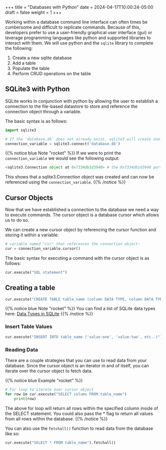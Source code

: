 +++
title = "Databases with Python"
date = 2024-04-17T10:00:24-05:00
draft = false
weight = 1
+++

Working within a database command line interface can often times be cumbersome and difficult to replicate commands. Because of this, developers prefer to use a user-friendly graphical user interface (gui) or leverage programming languages like python and supported libraries to interact with them. We will use python and the `sqlite` library to complete the following:
1. Create a new sqlite database
1. Add a table
1. Populate the table
1. Perform CRUD operations on the table

## SQLite3 with Python

SQLite works in conjunction with python by allowing the user to establish a connection to the file-based datastore to store and reference the connection object through a variable.

The basic syntax is as follows:

```python
import sqlite3

# If the 'database.db` does not already exist, sqlite3 will create one!
connection_variable = sqlite3.connect('database.db')
```

{{% notice blue Note "rocket" %}}
If we were to print the `connection_variable` we would see the following output:

```python
<sqlite3.Connection object at 0x7334db1d3940> # the 0x7334db1d3940 portion will vary
```

This shows that a sqlite3.Connection object was created and can now be referenced using the `connection_variable`.
{{% /notice %}}

## Cursor Objects

Now that we have established a connection to the database we need a way to execute commands. The cursor object is a database cursor which allows us to do so.

We can create a new cursor object by referencing the cursor function and storing it within a variable:

```python
# variable named "cur" that references the connection object:
cur = connection_variable.cursor() 
```

The basic syntax for executing a command with the cursor object is as follows:

```python
cur.execute("SQL statement")
```

## Creating a table

```python
cur.execute("CREATE TABLE table_name (column DATA TYPE, column DATA TYPE, etc..)")
```

{{% notice blue Note "rocket" %}}
You can find a list of SQLite data types here: [Data Types in SQLite](https://sqlite.org/datatype3.html)
{{% /notice %}}

### Insert Table Values

```python
cur.execute("INSERT INTO table_name ('value-one', 'value-two', etc..)")
```

### Reading Data

There are a couple strategies that you can use to read data from your database. Since the cursor object is an iterator in and of itself, you can iterate over the cursor object to fetch data.

{{% notice blue Example "rocket" %}}

```python
# For loop to iterate over cursor object
for row in cur.execute("SELECT column FROM table_name")
    print(row)
```

The above for loop will return all rows within the specified column inside of the SELECT statement. You could also pass the * flag to return all values from all rows within the database.
{{% /notice %}}

You can also use the `fetchall()` function to read data from the database like so:

```python
cur.execute("SELECT * FROM table_name").fetchall()
```